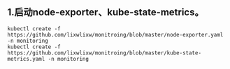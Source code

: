 ## 1.启动node-exporter、kube-state-metrics。   

```
kubectl create -f https://github.com/lixwlixw/monitroing/blob/master/node-exporter.yaml -n monitoring
kubectl create -f https://github.com/lixwlixw/monitroing/blob/master/kube-state-metrics.yaml -n monitoring
```
